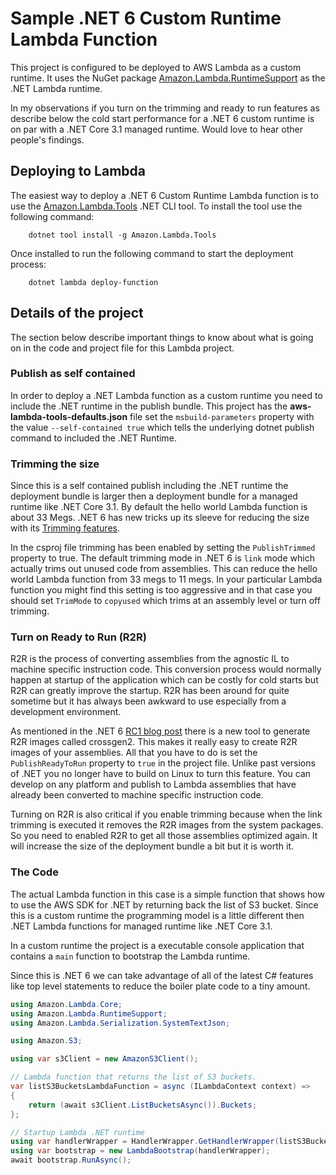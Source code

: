 # Sample .NET 6 Custom Runtime Lambda Function

This project is configured to be deployed to AWS Lambda as a custom runtime. It uses the NuGet package 
[Amazon.Lambda.RuntimeSupport](https://github.com/aws/aws-lambda-dotnet/tree/master/Libraries/src/Amazon.Lambda.RuntimeSupport)
as the .NET Lambda runtime.

In my observations if you turn on the trimming and ready to run features as describe below the cold start performance
for a .NET 6 custom runtime is on par with a .NET Core 3.1 managed runtime. Would love to hear other people's findings.

## Deploying to Lambda
The easiest way to deploy a .NET 6 Custom Runtime Lambda function is to use the [Amazon.Lambda.Tools](https://www.nuget.org/packages/Amazon.Lambda.Tools/) .NET CLI tool. 
To install the tool use the following command:
```
    dotnet tool install -g Amazon.Lambda.Tools
```

Once installed to run the following command to start the deployment process:
```
    dotnet lambda deploy-function
```

## Details of the project

The section below describe important things to know about what is going on in the code and project file for this Lambda project.

### Publish as self contained

In order to deploy a .NET Lambda function as a custom runtime you need to include the .NET runtime in the publish bundle. This project has the
**aws-lambda-tools-defaults.json** file set the `msbuild-parameters` property with the value `--self-contained true` which tells the underlying
dotnet publish command to included the .NET Runtime.

### Trimming the size

Since this is a self contained publish including the .NET runtime the deployment bundle is larger then a deployment bundle for a 
managed runtime like .NET Core 3.1. By default the hello world Lambda function is about 33 Megs. .NET 6 has new tricks up 
its sleeve for reducing the size with its [Trimming features](https://docs.microsoft.com/en-us/dotnet/core/deploying/trimming-options).

In the csproj file trimming has been enabled by setting the `PublishTrimmed` property to true. The default 
trimming mode in .NET 6 is `link` mode which actually trims out unused code from assemblies. This can reduce the 
hello world Lambda function from 33 megs to 11 megs. In your particular Lambda function you might find this 
setting is too aggressive and in that case you should set `TrimMode` to `copyused` which trims at an 
assembly level or turn off trimming.

### Turn on Ready to Run (R2R)

R2R is the process of converting assemblies from the agnostic IL to machine specific instruction code. This conversion process would
normally happen at startup of the application which can be costly for cold starts but R2R can greatly improve the startup.
R2R has been around for quite sometime but it has always been awkward to use especially from a development environment.

As mentioned in the .NET 6 [RC1 blog post](https://devblogs.microsoft.com/dotnet/announcing-net-6-release-candidate-1/#crossgen2)
there is a new tool to generate R2R images called crossgen2. This makes it really easy to create R2R images of your 
assemblies. All that you have to do is set the `PublishReadyToRun` property to `true` in the project file. Unlike 
past versions of .NET you no longer have to build on Linux to turn this feature. You can develop on any platform and 
publish to Lambda assemblies that have already been converted to machine specific instruction code.

Turning on R2R is also critical if you enable trimming because when the link trimming is executed it removes the 
R2R images from the system packages. So you need to enabled R2R to get all those assemblies optimized again. It
will increase the size of the deployment bundle a bit but it is worth it.

### The Code
The actual Lambda function in this case is a simple function that shows how to use the AWS SDK for .NET by returning back 
the list of S3 bucket. Since this is a custom runtime the programming model is a little different then
.NET Lambda functions for managed runtime like .NET Core 3.1.

In a custom runtime the project is a executable console application that contains a `main` function to bootstrap
the Lambda runtime.

Since this is .NET 6 we can take advantage of all of the latest C# features like top level statements to reduce the 
boiler plate code to a tiny amount.


```csharp
using Amazon.Lambda.Core;
using Amazon.Lambda.RuntimeSupport;
using Amazon.Lambda.Serialization.SystemTextJson;

using Amazon.S3;

using var s3Client = new AmazonS3Client();

// Lambda function that returns the list of S3 buckets.
var listS3BucketsLambdaFunction = async (ILambdaContext context) =>
{
    return (await s3Client.ListBucketsAsync()).Buckets;
};

// Startup Lambda .NET runtime
using var handlerWrapper = HandlerWrapper.GetHandlerWrapper(listS3BucketsLambdaFunction, new DefaultLambdaJsonSerializer());
using var bootstrap = new LambdaBootstrap(handlerWrapper);
await bootstrap.RunAsync();
```